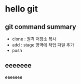 # hello git

## git command summary

- clone : 원격 저장소 복사
- add : stage 영역에 작업 파일 추가
- push 
## eeeeeee
eeeeeee

